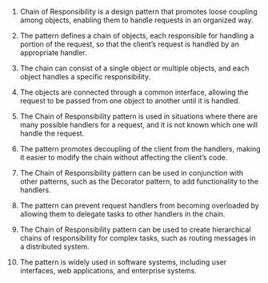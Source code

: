 

1. Chain of Responsibility is a design pattern that promotes loose coupling among objects, enabling them to handle requests in an organized way.

2. The pattern defines a chain of objects, each responsible for handling a portion of the request, so that the client’s request is handled by an appropriate handler.

3. The chain can consist of a single object or multiple objects, and each object handles a specific responsibility.

4. The objects are connected through a common interface, allowing the request to be passed from one object to another until it is handled.

5. The Chain of Responsibility pattern is used in situations where there are many possible handlers for a request, and it is not known which one will handle the request.

6. The pattern promotes decoupling of the client from the handlers, making it easier to modify the chain without affecting the client’s code.

7. The Chain of Responsibility pattern can be used in conjunction with other patterns, such as the Decorator pattern, to add functionality to the handlers.

8. The pattern can prevent request handlers from becoming overloaded by allowing them to delegate tasks to other handlers in the chain.

9. The Chain of Responsibility pattern can be used to create hierarchical chains of responsibility for complex tasks, such as routing messages in a distributed system.

10. The pattern is widely used in software systems, including user interfaces, web applications, and enterprise systems.